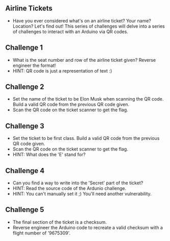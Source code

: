 ## Airline Tickets
- Have you ever considered what's on an airline ticket? Your name? Location? Let's find out! This series of challenges will delve into a series of challenges to interact with an Arduino via QR codes.

## Challenge 1
- What is the seat number and row of the airline ticket given? Reverse engineer the format!
- HINT: QR code is just a representation of text :)

## Challenge 2 
- Set the name of the ticket to be Elon Musk when scanning the QR code. Build a valid QR code from the previous QR code given. 
- Scan the QR code on the ticket scanner to get the flag.

## Challenge 3 
- Set the ticket to be first class. Build a valid QR code from the previous QR code given. 
- Scan the QR code on the ticket scanner to get the flag.
- HINT: What does the 'E' stand for? 

## Challenge 4
- Can you find a way to write into the 'Secret' part of the ticket? 
- HINT: Read the source code of the Ardunio challenge. 
- HINT: You can't manually set it ;) You'll need another vulnerability.

## Challenge 5
- The final section of the ticket is a checksum.
- Reverse engineer the Arduino code to recreate a valid checksum with a flight number of '9675309'.  